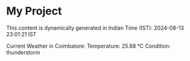 # My Project

This content is dynamically generated in Indian Time (IST): 2024-08-13 23:01:21 IST


Current Weather in Coimbatore:
Temperature: 25.88 °C
Condition: thunderstorm
